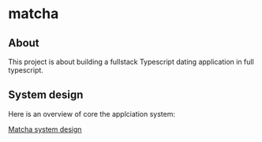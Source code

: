 # matcha

## About

This project is about building a fullstack Typescript dating application in
full typescript.

## System design

Here is an overview of core the applciation system:

[Matcha system design](/notes/assets/matcha_diagram_light_background.png)
